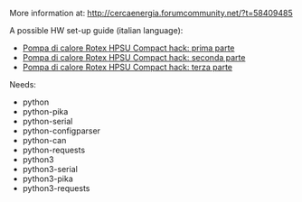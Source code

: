 More information at: http://cercaenergia.forumcommunity.net/?t=58409485

A possible HW set-up guide (italian language):

* [Pompa di calore Rotex HPSU Compact hack: prima parte](https://lamiacasaelettrica.com/2017/01/31/rotex-hpsu-compact-hack-prima-parte/)
* [Pompa di calore Rotex HPSU Compact hack: seconda parte](https://lamiacasaelettrica.com/2017/02/02/rotex-hpsu-compact-hack-seconda-parte/)
* [Pompa di calore Rotex HPSU Compact hack: terza parte](https://lamiacasaelettrica.com/2017/03/04/rotex-hpsu-compact-hack-terza-parte/)

Needs:
- python
- python-pika
- python-serial
- python-configparser
- python-can
- python-requests
- python3
- python3-serial
- python3-pika
- python3-requests